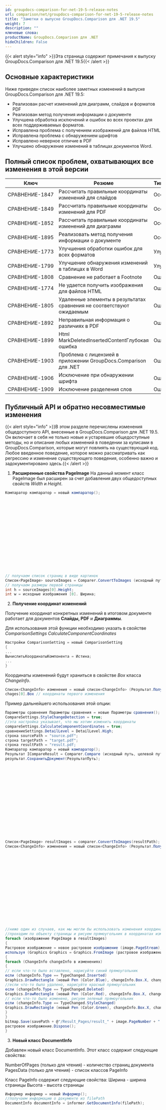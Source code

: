 ```yaml
---
id: groupdocs-comparison-for-net-19-5-release-notes
url: comparison/net/groupdocs-comparison-for-net-19-5-release-notes
title: "Заметки о выпуске GroupDocs.Comparison для .NET 19.5"
weight: 7
description: ""
ключевые слова:
productName: GroupDocs.Comparison для .NET
hideChildren: False
---
```

{{< alert style="info" >}}Эта страница содержит примечания к выпуску GroupDocs.Comparison для .NET 19.5{{< /alert >}}

## Основные характеристики

Ниже приведен список наиболее заметных изменений в выпуске GroupDocs.Comparison для .NET 19.5:

* Реализован расчет изменений для диаграмм, слайдов и форматов PDF
* Реализован метод получения информации о документе
* Улучшена обработка исключений и ошибок во всех проектах для всех поддерживаемых форматов.
* Исправлена проблема с получением изображений для файлов HTML
* Исправлена проблема с обнаружением шрифтов
* Исправлено неверное отличие в PDF
* Улучшено обнаружение изменений в таблицах документов Word.

## Полный список проблем, охватывающих все изменения в этой версии

| Ключ | Резюме | Тип выпуска |
| --- | --- | --- |
| СРАВНЕНИЕ-1847 | Рассчитать правильные координаты изменений для слайдов | Особенность |
| СРАВНЕНИЕ-1849 | Рассчитать правильные координаты изменений для PDF | Особенность |
| СРАВНЕНИЕ-1852 | Рассчитать правильные координаты изменений для диаграмм | Особенность |
| СРАВНЕНИЕ-1895 | Реализовать метод получения информации о документе | Особенность |
| СРАВНЕНИЕ-1773 | Улучшения обработки ошибок для всех форматов | Улучшение |
| СРАВНЕНИЕ-1799 | Улучшение обнаружения изменений в таблицах в Word | Улучшение |
| СРАВНЕНИЕ-1808 | Сравнение не работает в Footnote | Ошибка |
| СРАВНЕНИЕ-1774 | Не удается получить изображения для файлов HTML | Ошибка |
| СРАВНЕНИЕ-1805 | Удаленные элементы в результатах сравнения не соответствуют ожидаемым | Ошибка |
| СРАВНЕНИЕ-1892 | Неправильная информация о различиях в PDF | Ошибка |
| СРАВНЕНИЕ-1899 | Html MarkDeletedInsertedContentГлубокая ошибка | Ошибка |
| СРАВНЕНИЕ-1903 | Проблема с лицензией в приложении GroupDocs.Comparison для .NET | Ошибка |
| СРАВНЕНИЕ-1906 | Исключение при обнаружении шрифта | Ошибка |
| СРАВНЕНИЕ-1909 | Исключение разделения слов | Ошибка |

## Публичный API и обратно несовместимые изменения

{{< alert style="info" >}}В этом разделе перечислены изменения общедоступного API, внесенные в GroupDocs.Comparison для .NET 19.5. Он включает в себя не только новые и устаревшие общедоступные методы, но и описание любых изменений в поведении за кулисами в GroupDocs.Comparison, которые могут повлиять на существующий код. Любое введенное поведение, которое можно рассматривать как регрессию и изменение существующего поведения, особенно важно и задокументировано здесь.{{< /alert >}}

1. **Расширенные свойства PageImage**
На данный момент класс PageImage был расширен за счет добавления двух общедоступных свойств *Width* и *Height*.
    














```csharp
Компаратор компаратор = новый компаратор();
     

















// получаем список страниц в виде картинок
Список<PageImage> sourceImages = Comparer.ConvertToImages (исходный путь);
// получаем размеры первой страницы
int h = sourceImages[0].Height;
int w = исходные изображения [0]. Ширина;
```
    














2. **Получение координат изменений**
    














Получение координат конкретных изменений в итоговом документе работает для документов **Слайды, PDF** и **Диаграммы**.
    














Для использования этой функции необходимо указать в свойстве *ComparisonSettings CalculateComponentCoordinates*
    














```csharp
Настройки ComparisonSetting = новый ComparisonSetting
{
...
ВычислитьКоординатыКомпонента = Истина;
...
}
```
    














Координаты изменений будут храниться в свойстве *Box* класса *ChangeInfo*.
    














```csharp
Список<ChangeInfo> изменения = новый список<ChangeInfo> (Результат.ПолучитьИзменения());
chages[0].Box // координаты первого изменения
```
    














Пример дальнейшего использования этой опции:
    














```csharp
Параметры сравнения Параметры сравнения = новые Параметры сравнения();
CompareSettings.StyleChangeDetection = true;
//эта настройка указывает, что мы хотим изменить координаты
compareSettings.CalculateComponentCoordinates = true;
сравнениеSettings.DetailLevel = DetailLevel.High;
строка sourcePath = "source.pdf";
строка targetPath = "target.pdf";
строка resultPath = "result.pdf;
Компаратор компаратор = новый компаратор();
Результат ICompareResult = Comparer.Compare (исходный путь, целевой путь, параметры сравнения);
результат.СохранитьДокумент(РезультатПуть);
     

















Список<PageImage> resultImages = comparer.ConvertToImages(resultPath);
Список<ChangeInfo> изменения = новый список<ChangeInfo> (Результат.ПолучитьИзменения());
     

















//ниже один из случаев, как мы могли бы использовать изменения координат.
//проходим по объекту страницы и рисуем прямоугольник в координатах изменений
foreach (изображение PageImage в resultImages)
{
Растровое изображение = новое растровое изображение (image.PageStream);
используя (Graphics Graphics = Graphics.FromImage (растровое изображение))
{
foreach (ChangeInfo changeInfo в изменениях)
{
// если что-то было вставлено, нарисуйте синий прямоугольник
если (changeInfo.Type == TypeChanged.Inserted)
Graphics.DrawRectangle (новый Pen (Color.Blue), changeInfo.Box.X, changeInfo.Box.Y, changeInfo.Box.Width, changeInfo.Box.Height);
//если что-то было удалено, нарисуйте красный прямоугольник
если (changeInfo.Type == TypeChanged.Deleted)
Graphics.DrawRectangle (новый Pen (Color.Red), changeInfo.Box.X, changeInfo.Box.Y, changeInfo.Box.Width, changeInfo.Box.Height);
// если что-то было изменено, рисуем зеленый прямоугольник
если (changeInfo.Type == TypeChanged.StyleChanged)
Graphics.DrawRectangle (новый Pen (Color.Green), changeInfo.Box.X, changeInfo.Box.Y, changeInfo.Box.Width, changeInfo.Box.Height);
}
}
bitmap.Save(savePath + @"/Result_Pages/result_" + image.PageNumber + ".png");
растровое изображение.Dispose();
}
```
    














3. **Новый класс DocumentInfo**
    














Добавлен новый класс DocumentInfo. Этот класс содержит следующие свойства:
    














NumberOfPages (только для чтения) - количество страниц документа
PagesData (только для чтения) - список классов PageInfo
    














Класс PageInfo содержит следующие свойства:
Ширина - ширина страницы
Высота - высота страницы
    














```csharp
Информер информер = новый Информер();
//получаем информацию о документе из filePath
DocumentInfo documentInfo = informer.GetDocumentInfo(filePath);
```

